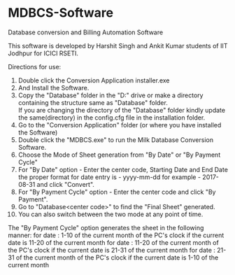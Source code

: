 # MDBCS-Software
Database conversion and Billing Automation Software

This software is developed by Harshit Singh and Ankit Kumar students of IIT Jodhpur for ICICI RSETI.

Directions for use:

1. Double click the Conversion Application installer.exe
2. And Install the Software.
3. Copy the "Database" folder in the "D:\" drive or make a directory containing the structure same as "Database" folder.   
   If you are changing the directory of the "Database" folder kindly update the same(directory) in the config.cfg file in the installation folder.
4. Go to the "Conversion Application" folder (or where you have installed the Software) 
5. Double click the "MDBCS.exe" to run the Milk Database Conversion Software.
6. Choose the Mode of Sheet generation from "By Date" or "By Payment Cycle"
7. For "By Date" option - Enter the center code, Starting Date and End Date 
	the proper format for date entry is - yyyy-mm-dd 
	for example - 2017-08-31 
   and click "Convert".
8. For "By Payment Cycle" option - Enter the center code and click "By Payment".
9. Go to "Database\<center code>\" to find the "Final Sheet" generated.
10. You can also switch between the two mode at any point of time.

The "By Payment Cycle" option generates the sheet in the following manner:
	for date : 1-10 of the current month of the PC's clock if the current date is 11-20 of the current month 
	for date : 11-20 of the current month of the PC's clock if the current date is 21-31 of the current month
	for date : 21-31 of the current month of the PC's clock if the current date is 1-10 of the current month 
  
